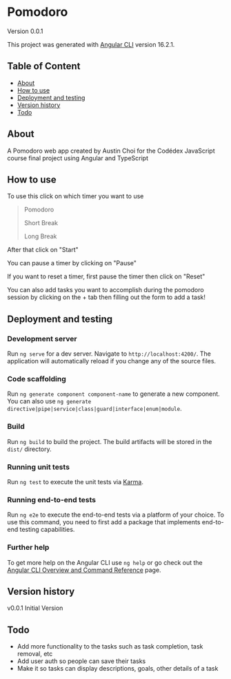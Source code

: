 # Pomodoro

Version 0.0.1

This project was generated with [Angular CLI](https://github.com/angular/angular-cli) version 16.2.1.

## Table of Content
* [About](#about)
* [How to use](#how-to-use)
* [Deployment and testing](#deployment-and-testing)
* [Version history](#version-history)
* [Todo](#todo)

##   About

A Pomodoro web app created by Austin Choi for the Codédex JavaScript course final project using Angular and TypeScript

##   How to use

To use this click on which timer you want to use
> Pomodoro
>
> Short Break
>
> Long Break

After that click on "Start"

You can pause a timer by clicking on "Pause"

If you want to reset a timer, first pause the timer then click on "Reset"

You can also add tasks you want to accomplish during the pomodoro session by clicking on the + tab then filling out the form to add a task!

##   Deployment and testing

### Development server

Run `ng serve` for a dev server. Navigate to `http://localhost:4200/`. The application will automatically reload if you change any of the source files.

### Code scaffolding

Run `ng generate component component-name` to generate a new component. You can also use `ng generate directive|pipe|service|class|guard|interface|enum|module`.

### Build

Run `ng build` to build the project. The build artifacts will be stored in the `dist/` directory.

### Running unit tests

Run `ng test` to execute the unit tests via [Karma](https://karma-runner.github.io).

### Running end-to-end tests

Run `ng e2e` to execute the end-to-end tests via a platform of your choice. To use this command, you need to first add a package that implements end-to-end testing capabilities.

### Further help

To get more help on the Angular CLI use `ng help` or go check out the [Angular CLI Overview and Command Reference](https://angular.io/cli) page.

##   Version history
v0.0.1 Initial Version

##   Todo
- Add more functionality to the tasks such as task completion, task removal, etc
- Add user auth so people can save their tasks
- Make it so tasks can display descriptions, goals, other details of a task
